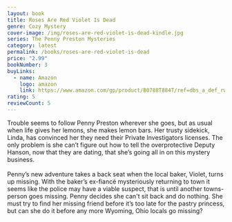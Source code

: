```yaml
---
layout: book
title: Roses Are Red Violet Is Dead
genre: Cozy Mystery
cover-image: /img/roses-are-red-violet-is-dead-kindle.jpg
series: The Penny Preston Mysteries
category: latest
permalink: /books/roses-are-red-violet-is-dead
price: "2.99"
bookNumber: 3
buyLinks:
  - name: Amazon
    logo: amazon
    link: https://www.amazon.com/gp/product/B0788T884T/ref=dbs_a_def_rwt_hsch_vapi_tkin_p2_i0
rating: 5
reviewCount: 5
---
```

Trouble seems to follow Penny Preston wherever she goes, but as usual when life gives her lemons, she makes lemon bars. Her trusty sidekick, Linda, has convinced her they need their Private Investigators licenses. The only problem is she can’t figure out how to tell the overprotective Deputy Hanson, now that they are dating, that she’s going all in on this mystery business.\
\
Penny’s new adventure takes a back seat when the local baker, Violet, turns up missing. With the baker’s ex-fiancé mysteriously returning to town it seems like the police may have a viable suspect, that is until another towns-person goes missing. Penny decides she can't sit back and do nothing. She must try to find her missing friend before it’s too late for the pastry princess, but can she do it before any more Wyoming, Ohio locals go missing?